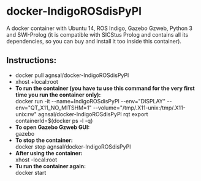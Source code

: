 # docker-IndigoROSdisPyPl
A docker container with Ubuntu 14, ROS Indigo, Gazebo Gzweb, Python 3 and SWI-Prolog (it is compatible with SICStus Prolog and contains all its dependencies, so you can buy and install it too inside this container).

## Instructions:
-  docker pull agnsal/docker-IndigoROSdisPyPl
-  xhost +local:root
-  **To run the container (you have tu use this command for the very first time you run the container only):** \
    docker run -it
    --name=IndigoROSdisPyPl
    --env="DISPLAY"
    --env="QT_X11_NO_MITSHM=1"
    --volume="/tmp/.X11-unix:/tmp/.X11-unix:rw"
    agnsal/docker-IndigoROSdisPyPl
    rqt
    export containerId=$(docker ps -l -q)
 -  **To open Gazebo Gzweb GUI:** \
    gazebo
 -  **To stop the container:** \
    docker stop agnsal/docker-IndigoROSdisPyPl
 -  **After using the container:** \
    xhost -local:root
 -  **Tu run the container again:** \
    docker start <containerId>
